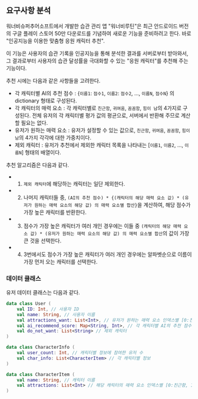 ## 요구사항 분석
워너비슈퍼추어소프트에서 개발한 습관 관리 앱 "워너비루틴"은 최근 안드로이드 버전의 구글 플레이 스토어 50만 다운로드를 기념하여 새로운 기능을 준비하려고 한다. 바로 "인공지능을 이용한 맞춤형 응원 캐릭터 추천".

이 기능은 사용자의 습관 기록을 인공지능을 통해 분석한 결과를 서버로부터 받아와서, 그 결과로부터 사용자의 습관 달성률을 극대화할 수 있는 "응원 캐릭터"를 추천해 주는 기능이다.

추천 시에는 다음과 같은 사항들을 고려한다.
* 각 캐릭터별 AI의 추천 점수 : {```이름1```: ```점수1```, ```이름2```: ```점수2```, ..., ```이름N```, ```점수N```} 의 dictionary 형태로 구성된다.
* 각 캐릭터의 매력 요소 : 각 캐릭터별로 ```친근함```, ```귀여움```, ```꼼꼼함```, ```힘이 남```의 4가지로 구성된다. 전체 유저의 각 캐릭터별 평가 값의 평균으로, 서버에서 반환해 주므로 계산할 필요는 없다.
* 유저가 원하는 매력 요소 : 유저가 설정할 수 있는 값으로, ```친근함```, ```귀여움```, ```꼼꼼함```, ```힘이 남```의 4가지 각각에 대한 가중치이다.
* 제외 캐릭터 : 유저가 추천에서 제외한 캐릭터 목록을 나타내는 [```이름1```, ```이름2```, ..., ```이름N```] 형태의 배열이다.

추천 알고리즘은 다음과 같다.
* 1. ```제외 캐릭터```에 해당하는 캐릭터는 일단 제외한다.
* 2. 나머지 캐릭터들 중, ```(AI의 추천 점수) * {(캐릭터의 해당 매력 요소 값) * (유저가 원하는 매력 요소의 해당 값) 의 매력 요소별 합산}```을 계산하여, 해당 점수가 가장 높은 캐릭터를 반환한다.
* 3. 점수가 가장 높은 캐릭터가 여러 개인 경우에는 이들 중 ```(캐릭터의 해당 매력 요소 값) * (유저가 원하는 매력 요소의 해당 값) 의 매력 요소별 합산```의 값이 가장 큰 것을 선택한다.
* 4. 3번에서도 점수가 가장 높은 캐릭터가 여러 개인 경우에는 알파벳순으로 이름이 가장 먼저 오는 캐릭터를 선택한다.

### 데이터 클래스
유저 데이터 클래스는 다음과 같다.

```kotlin
data class User (
    val ID: Int, // 사용자 ID
    val name: String, // 사용자 이름
    val attractions_want: List<Int>, // 유저가 원하는 매력 요소 인덱스별 [0:친근함, 1:귀여움, 2:꼼꼼함, 3:힘이 남]
    val ai_recommend_score: Map<String, Int>, // 각 캐릭터별 AI의 추천 점수
    val do_not_want: List<String> // 제외 캐릭터
)

data class CharacterInfo (
    val user_count: Int, // 캐릭터별 정보에 참여한 유저 수
    val char_info: List<CharacterItem> // 각 캐릭터별 정보
)

data class CharacterItem (
    val name: String, // 캐릭터 이름
    val attractions: List<Int> // 해당 캐릭터의 매력 요소 인덱스별 [0:친근함, 1:귀여움, 2:꼼꼼함, 3:힘이 남]
)
```
